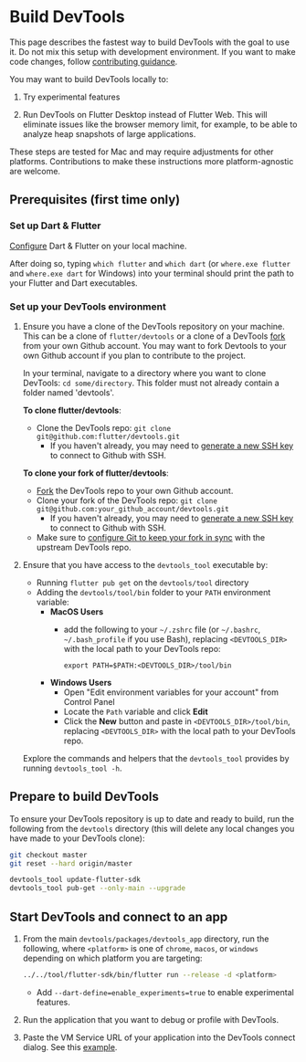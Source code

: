 # Build DevTools

This page describes the fastest way to build DevTools with the goal to use it. Do not mix this setup with development environment. If you want to make code changes, follow [contributing guidance](https://github.com/flutter/devtools/blob/master/CONTRIBUTING.md).

You may want to build DevTools locally to:

1. Try experimental features

2. Run DevTools on Flutter Desktop instead of Flutter Web. This will eliminate issues like the browser memory limit, for example, to be able to analyze heap snapshots of large applications.

These steps are tested for Mac and may require adjustments for other platforms. Contributions
to make these instructions more platform-agnostic are welcome.

## Prerequisites (first time only)

### Set up Dart & Flutter

[Configure](https://docs.flutter.dev/get-started/install) Dart & Flutter on your local machine.

After doing so, typing `which flutter` and `which dart` (or `where.exe flutter` and `where.exe dart` for Windows)
into your terminal should print the path to your Flutter and Dart executables.

### Set up your DevTools environment

1. Ensure you have a clone of the DevTools repository on your machine. This can be a clone of
`flutter/devtools` or a clone of a DevTools
[fork](https://docs.github.com/en/get-started/quickstart/fork-a-repo) from your own Github
account. You may want to fork Devtools to your own Github account if you plan to contribute
to the project.

    In your terminal, navigate to a directory where you want to clone DevTools: `cd some/directory`.
    This folder must not already contain a folder named 'devtools'.
 
    **To clone flutter/devtools**:
    - Clone the DevTools repo: `git clone git@github.com:flutter/devtools.git` 
        - If you haven't already, you may need to
    [generate a new SSH key](https://docs.github.com/en/github/authenticating-to-github/connecting-to-github-with-ssh)
    to connect to Github with SSH.

    **To clone your fork of flutter/devtools**:
    - [Fork](https://docs.github.com/en/get-started/quickstart/fork-a-repo) the DevTools repo to your
    own Github account.
    - Clone your fork of the DevTools repo: `git clone git@github.com:your_github_account/devtools.git` 
        - If you haven't already, you may need to
    [generate a new SSH key](https://docs.github.com/en/github/authenticating-to-github/connecting-to-github-with-ssh)
    to connect to Github with SSH.
    - Make sure to [configure Git to keep your fork in sync](https://docs.github.com/en/get-started/quickstart/fork-a-repo#configuring-git-to-sync-your-fork-with-the-upstream-repository)
    with the upstream DevTools repo.

2. Ensure that you have access to the `devtools_tool` executable by:
	- Running `flutter pub get` on the `devtools/tool` directory
	- Adding the `devtools/tool/bin` folder to your `PATH` environment variable:
	  - **MacOS Users**
	    - add the following to your `~/.zshrc` file (or `~/.bashrc`, `~/.bash_profile` if you use Bash),
		replacing `<DEVTOOLS_DIR>` with the local path to your DevTools repo:

			```
			export PATH=$PATH:<DEVTOOLS_DIR>/tool/bin
			```
	  - **Windows Users**
		- Open "Edit environment variables for your account" from Control Panel
		- Locate the `Path` variable and click **Edit**
		- Click the **New** button and paste in `<DEVTOOLS_DIR>/tool/bin`, replacing `<DEVTOOLS_DIR>`
		with the local path to your DevTools repo.
	
	Explore the commands and helpers that the `devtools_tool` provides by running `devtools_tool -h`. 

## Prepare to build DevTools

To ensure your DevTools repository is up to date and ready to build, run the following from the
`devtools` directory (this will delete any local changes you have made to your DevTools clone):
```bash
git checkout master
git reset --hard origin/master

devtools_tool update-flutter-sdk
devtools_tool pub-get --only-main --upgrade
```

## Start DevTools and connect to an app

1. From the main `devtools/packages/devtools_app` directory, run the following, where
`<platform>` is one of `chrome`, `macos`, or `windows` depending on which platform you
are targeting:
    ```bash
    ../../tool/flutter-sdk/bin/flutter run --release -d <platform>
    ```

    - Add `--dart-define=enable_experiments=true` to enable experimental features.

2. Run the application that you want to debug or profile with DevTools. 
3. Paste the VM Service URL of your application into the DevTools connect dialog. See this
[example](https://github.com/flutter/devtools/blob/master/CONTRIBUTING.md#connect-devtools-to-a-test-application).
